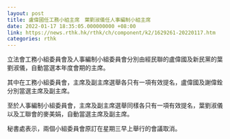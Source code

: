 ```yaml
---
layout: post
title: 盧偉國任工務小組主席　葉劉淑儀任人事編制小組主席
date: 2022-01-17 18:35:05.000000000 +08:00
link: https://news.rthk.hk/rthk/ch/component/k2/1629261-20220117.htm
categories: rthk
---
```


立法會工務小組委員會及人事編制小組委員會分別由經民聯的盧偉國及新民黨的葉劉淑儀，自動當選本年度會期的主席。

其中在工務小組委員會，主席及副主席選舉各只有一項有效提名，盧偉國及謝偉銓分別當選主席及副主席。

至於人事編制小組委員會，主席及副主席選舉同樣各只有一項有效提名，葉劉淑儀以及工聯會的麥美娟，自動當選主席及副主席。

秘書處表示，兩個小組委員會原訂在星期三早上舉行的會議取消。
